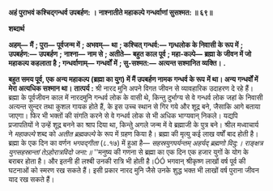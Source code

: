 **अहं पुराभवं कश्चिद्गन्धर्व उपबर्हण: ।** **नाश्नातीते महाकल्पे गन्धर्वाणां सुसश्मत: ॥ ६९॥** 

**शब्दार्थ** 

**अहम्—** **मैं** **; पुरा—** **पूर्वजन्म में** **; अभवम्—** **था** **; कश्चित् गन्धर्व:—** **गन्र्धलोक के निवासी के रूप में** **; उपबर्हण:—** **उपबर्हण** **;** **नाश्ना—** **नाम से** **; अतीते—** **बहुत काल पूर्व** **; महा-कल्पे—** **ब्रह्मा के जीवन में जो महाकल्प कहलाता है** **; गन्धर्वाणाम्—** **गन्धर्वों** **में** **; सु-सश्मत:—** **अत्यन्त सश्मानित व्यक्ति।** **.** 

**बहुत समय पूर्व, एक अन्य महाकल्प (ब्रह्मा का युग) में मैं उपबर्हण नामक गन्धर्व के रूप** **में था। अन्य गन्धर्वों में मेरा अत्यधिक सश्मान था।** **तात्पर्य :** श्री नारद मुनि अपने विगत जीवन से व्यावहारिक उदाहरण दे रहे हैं। ब्रह्मा के पूर्वजीवन काल में नारदमुनि गन्धर्व लोक के वासी थे, किन्तु दुर्भाग्य से वे गन्धर्व लोक जहां के निवासी अत्यन्त सुन्दर तथा कुशल गायक होते हैं, के इस उच्च स्थान से गिर गये और शूद्र बने, जैसाकि आगे बताया जाएगा। फिर भी भक्तों की संगति करने से वे गन्धर्व लोक से भी अधिक भाग्यवान् निकले। यद्यपि प्रजापतियों ने उन्हें शूद्र बनने का श्राप दिया था, किन्तुे अगले जन्म में वे ब्रह्माजी के पुत्र बने। श्रील मध्वाचार्य ने *महाकल्पे* शब्द को *अतीत ब्रह्मकल्पे* के रूप में ग्रहण किया है। ब्रह्मा की मृत्यु कई लाख वर्षों बाद होती है। ब्रह्मा के एक दिन का वर्णन *भगवद्गीता* (८.१७) में हुआ है— *सहस्रयुगपर्यन्तम् अहर्यद् ब्रह्मणो विदु:।* *राङ्क्षत्र युगसहस्रान्तां तेऽहोरात्रविदो जना:॥* ''मनुष्य की गणना से ब्रह्मा का एक दिन एक हजार युगों के योग के बराबर होता है। और इतनी ही लश्बी उनकी रात्रि भी होती है।ÓÓ भगवान् श्रीकृष्ण लाखों वर्ष पूर्व की घटनाओं को स्मरण रख सकते हैं। इसी प्रकार नारद मुनि जैसे उनके शुद्ध भक्त भी लाखों वर्ष पुराना जीवन याद रख सकते हैं।  